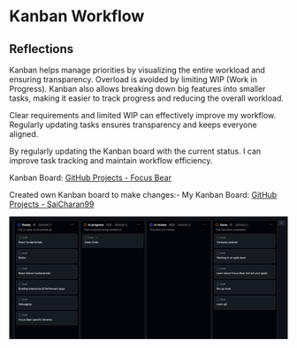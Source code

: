 # Kanban Workflow

## Reflections

Kanban helps manage priorities by visualizing the entire workload and ensuring
transparency. Overload is avoided by limiting WIP (Work in Progress). Kanban
also allows breaking down big features into smaller tasks, making it easier to
track progress and reducing the overall workload.

Clear requirements and limited WIP can effectively improve my workflow.
Regularly updating tasks ensures transparency and keeps everyone aligned.

By regularly updating the Kanban board with the current status.
I can improve task tracking and maintain workflow efficiency.

Kanban Board: [GitHub Projects - Focus Bear](https://github.com/orgs/Focus-Bear/projects/5)

Created own Kanban board to make changes:-
My Kanban Board: [GitHub Projects - SaiCharan99](https://github.com/users/SaiCharan99/projects/2/views/1)

![alt text](image.png)
